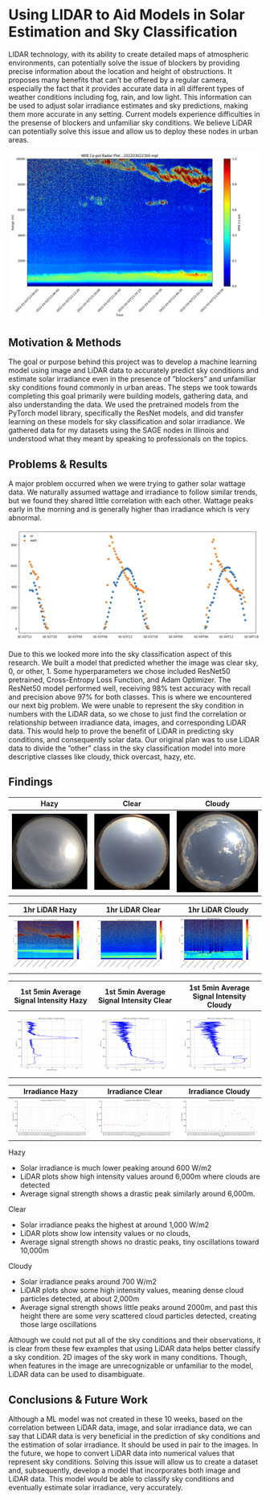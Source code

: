 # Using LIDAR to Aid Models in Solar Estimation and Sky Classification

LIDAR technology, with its ability to create detailed maps of atmospheric environments, can potentially solve the issue of blockers by providing precise information about the location and height of obstructions. It proposes many benefits that can’t be offered by a regular camera, especially the fact that it provides accurate data in all different types of weather conditions including fog, rain, and low light. This information can be used to adjust solar irradiance estimates and sky predictions, making them more accurate in any setting. Current models experience difficulties in the presense of blockers and unfamiliar sky conditions. We believe LiDAR can potentially solve this issue and allow us to deploy these nodes in urban areas.

![sky image](../imgs/lidar_sky-solar1.png)

## Motivation & Methods
The goal or purpose behind this project was to develop a machine learning model using image and LiDAR data to accurately predict sky conditions and estimate solar irradiance even in the presence of ”blockers” and unfamiliar sky conditions found commonly in urban areas.
The steps we took towards completing this goal primarily were building models, gathering data, and also understanding the data. We used the pretrained models from the PyTorch model library, specifically the ResNet models, and did transfer learning on these models for sky classification and solar irradiance. We gathered data for my datasets using the SAGE nodes in Illinois and understood what they meant by speaking to professionals on the topics.


## Problems & Results
A major problem occurred when we were trying to gather solar wattage data. We naturally assumed wattage and irradiance to follow similar trends, but we found they shared little correlation with each other. Wattage peaks early in the morning and is generally higher than irradiance which is very abnormal.

![irradiance and wattage trends](../imgs/lidar_sky-solar2.png)


Due to this we looked more into the sky classification aspect of this research. We built a model that predicted whether the image was clear sky, 0, or other, 1. Some hyperparameters we chose included ResNet50 pretrained, Cross-Entropy Loss Function, and Adam Optimizer. The ResNet50 model performed well, receiving 98% test accuracy with recall and precision above 97% for both classes. This is where we encountered our next big problem. We were unable to represent the sky condition in numbers with the LiDAR data, so we chose to just find the correlation or relationship between irradiance data, images, and corresponding LiDAR data. This would help to prove the benefit of LiDAR in predicting sky conditions, and consequently solar data. Our original plan was to use LiDAR data to divide the ”other” class in the sky classification model into more descriptive classes like cloudy, thick overcast, hazy, etc.

## Findings

| Hazy | Clear | Cloudy |
|---------------------|----------------------|-----------------------|
| ![Hazy sky-face image, 3/4/22](../imgs/lidar_sky-solar1a.jpg) | ![Clear sky-face image, 3/15/22](../imgs/lidar_sky-solar2a.jpg) | ![Cloudy sky-face image, 3/3/22](../imgs/lidar_sky-solar3a.jpg) |


| 1hr LiDAR Hazy  | 1hr LiDAR Clear | 1hr LiDAR Cloudy |
|---------------------------------------|---------------------------------------|--------------------------------------|
| ![1hr LiDAR plot for hazy sky condition](../imgs/lidar_sky-solar1b.jpg) | ![1hr LiDAR plot for clear sky condition](../imgs/lidar_sky-solar2b.png) | ![1hr LiDAR plot for hazy sky condition](../imgs/lidar_sky-solar3b.png) |

| 1st 5min Average Signal Intensity Hazy | 1st 5min Average Signal Intensity Clear | 1st 5min Average Signal Intensity Cloudy |
|-----------------------------------------------------------|-------------------------------------------------------------|-------------------------------------------------------------|
| ![First 5 minute average signal intensity for hazy condition](../imgs/lidar_sky-solar1c.jpg) | ![First 5 minute average signal intensity for clear condition](../imgs/lidar_sky-solar2c.png) | ![First 5 minute average signal intensity for cloudy condition](../imgs/lidar_sky-solar3c.png) |


| Irradiance Hazy | Irradiance Clear | Irradiance Cloudy |
|----------------------|-----------------------|----------------------|
| ![Irradiance for 3/4/22](../imgs/lidar_sky-solar1d.jpg) | ![Irradiance for 3/15/22](../imgs/lidar_sky-solar2d.png) | ![Irradiance for 3/3/22](../imgs/lidar_sky-solar3d.png) |


Hazy
- Solar irradiance is much lower peaking around 600 W/m2
- LiDAR plots show high intensity values around 6,000m where clouds are detected
- Average signal strength shows a drastic peak similarly around 6,000m.

Clear
- Solar irradiance peaks the highest at around 1,000 W/m2
- LiDAR plots show low intensity values or no clouds,
- Average signal strength shows no drastic peaks, tiny oscillations toward 10,000m

Cloudy
- Solar irradiance peaks around 700 W/m2
- LiDAR plots show some high intensity values, meaning dense cloud particles detected, at about 2,000m
- Average signal strength shows little peaks around 2000m, and past this height there are some very scattered cloud particles detected, creating those large oscillations

Although we could not put all of the sky conditions and their observations, it is clear from these few examples that using LiDAR data helps better classify a sky condition. 2D images of the sky work in many conditions. Though, when features in the image are unrecognizable or unfamiliar to the model, LiDAR data can be used to disambiguate. 

## Conclusions & Future Work
Although a ML model was not created in these 10 weeks, based on the correlation between LiDAR data, image, and solar irradiance data, we can say that LiDAR data is very beneficial in the prediction of sky conditions and the estimation of solar irradiance. It should be used in pair to the images. In the future, we hope to convert LiDAR data into numerical values that represent sky conditions. Solving this issue will allow us to create a dataset and, subsequently, develop a model that incorporates both image and LiDAR data. This model would be able to classify sky conditions and eventually estimate solar irradiance, very accurately.



